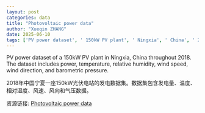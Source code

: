 ```yaml
---
layout: post
categories: data
title: "Photovoltaic power data"
author: "Xueqin ZHANG"
date: 2025-06-10
tags: ['PV power dataset', ' 150kW PV plant', ' Ningxia', ' China', ' 2018', ' power', ' temperature', ' relative humidity', ' wind speed', ' wind direction', ' barometric pressure']
---
```


PV power dataset of a 150kW PV plant in Ningxia, China throughout 2018. The dataset includes power, temperature, relative humidity, wind speed, wind direction, and barometric pressure.

2018年中国宁夏一座150kW光伏电站的发电数据集。数据集包含发电量、温度、相对湿度、风速、风向和气压数据。

资源链接: [Photovoltaic power data](https://doi.org/10.57760/sciencedb.26284)
